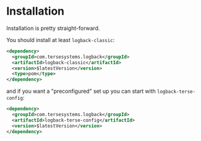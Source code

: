 # Installation

Installation is pretty straight-forward.

You should install at least `logback-classic`:

```xml
<dependency>
  <groupId>com.tersesystems.logback</groupId>
  <artifactId>logback-classic</artifactId>
  <version>$latestVersion</version>
  <type>pom</type>
</dependency>
```

and if you want a "preconfigured" set up you can start with `logback-terse-config`:

```xml
<dependency>
  <groupId>com.tersesystems.logback</groupId>
  <artifactId>logback-terse-config</artifactId>
  <version>$latestVersion</version>
</dependency>
```

